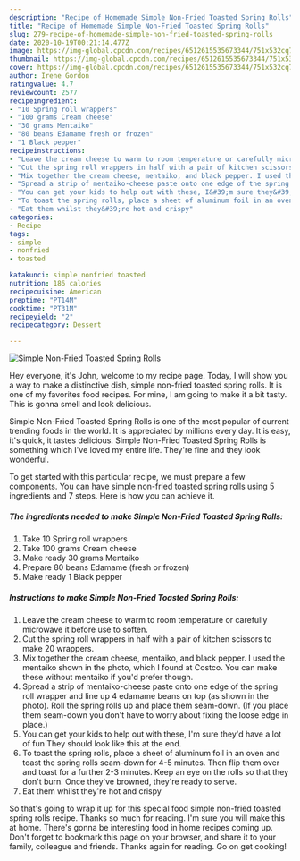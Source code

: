 ```yaml
---
description: "Recipe of Homemade Simple Non-Fried Toasted Spring Rolls"
title: "Recipe of Homemade Simple Non-Fried Toasted Spring Rolls"
slug: 279-recipe-of-homemade-simple-non-fried-toasted-spring-rolls
date: 2020-10-19T00:21:14.477Z
image: https://img-global.cpcdn.com/recipes/6512615535673344/751x532cq70/simple-non-fried-toasted-spring-rolls-recipe-main-photo.jpg
thumbnail: https://img-global.cpcdn.com/recipes/6512615535673344/751x532cq70/simple-non-fried-toasted-spring-rolls-recipe-main-photo.jpg
cover: https://img-global.cpcdn.com/recipes/6512615535673344/751x532cq70/simple-non-fried-toasted-spring-rolls-recipe-main-photo.jpg
author: Irene Gordon
ratingvalue: 4.7
reviewcount: 2577
recipeingredient:
- "10 Spring roll wrappers"
- "100 grams Cream cheese"
- "30 grams Mentaiko"
- "80 beans Edamame fresh or frozen"
- "1 Black pepper"
recipeinstructions:
- "Leave the cream cheese to warm to room temperature or carefully microwave it before use to soften."
- "Cut the spring roll wrappers in half with a pair of kitchen scissors to make 20 wrappers."
- "Mix together the cream cheese, mentaiko, and black pepper. I used the mentaiko shown in the photo, which I found at Costco. You can make these without mentaiko if you&#39;d prefer though."
- "Spread a strip of mentaiko-cheese paste onto one edge of the spring roll wrapper and line up 4 edamame beans on top (as shown in the photo). Roll the spring rolls up and place them seam-down. (If you place them seam-down you don&#39;t have to worry about fixing the loose edge in place.)"
- "You can get your kids to help out with these, I&#39;m sure they&#39;d have a lot of fun They should look like this at the end."
- "To toast the spring rolls, place a sheet of aluminum foil in an oven and toast the spring rolls seam-down for 4-5 minutes. Then flip them over and toast for a further 2-3 minutes. Keep an eye on the rolls so that they don&#39;t burn. Once they&#39;ve browned, they&#39;re ready to serve."
- "Eat them whilst they&#39;re hot and crispy"
categories:
- Recipe
tags:
- simple
- nonfried
- toasted

katakunci: simple nonfried toasted 
nutrition: 186 calories
recipecuisine: American
preptime: "PT14M"
cooktime: "PT31M"
recipeyield: "2"
recipecategory: Dessert

---
```



![Simple Non-Fried Toasted Spring Rolls](https://img-global.cpcdn.com/recipes/6512615535673344/751x532cq70/simple-non-fried-toasted-spring-rolls-recipe-main-photo.jpg)

Hey everyone, it's John, welcome to my recipe page. Today, I will show you a way to make a distinctive dish, simple non-fried toasted spring rolls. It is one of my favorites food recipes. For mine, I am going to make it a bit tasty. This is gonna smell and look delicious.



Simple Non-Fried Toasted Spring Rolls is one of the most popular of current trending foods in the world. It is appreciated by millions every day. It is easy, it's quick, it tastes delicious. Simple Non-Fried Toasted Spring Rolls is something which I've loved my entire life. They're fine and they look wonderful.


To get started with this particular recipe, we must prepare a few components. You can have simple non-fried toasted spring rolls using 5 ingredients and 7 steps. Here is how you can achieve it.

<!--inarticleads1-->

##### The ingredients needed to make Simple Non-Fried Toasted Spring Rolls:

1. Take 10 Spring roll wrappers
1. Take 100 grams Cream cheese
1. Make ready 30 grams Mentaiko
1. Prepare 80 beans Edamame (fresh or frozen)
1. Make ready 1 Black pepper




<!--inarticleads2-->

##### Instructions to make Simple Non-Fried Toasted Spring Rolls:

1. Leave the cream cheese to warm to room temperature or carefully microwave it before use to soften.
1. Cut the spring roll wrappers in half with a pair of kitchen scissors to make 20 wrappers.
1. Mix together the cream cheese, mentaiko, and black pepper. I used the mentaiko shown in the photo, which I found at Costco. You can make these without mentaiko if you&#39;d prefer though.
1. Spread a strip of mentaiko-cheese paste onto one edge of the spring roll wrapper and line up 4 edamame beans on top (as shown in the photo). Roll the spring rolls up and place them seam-down. (If you place them seam-down you don&#39;t have to worry about fixing the loose edge in place.)
1. You can get your kids to help out with these, I&#39;m sure they&#39;d have a lot of fun They should look like this at the end.
1. To toast the spring rolls, place a sheet of aluminum foil in an oven and toast the spring rolls seam-down for 4-5 minutes. Then flip them over and toast for a further 2-3 minutes. Keep an eye on the rolls so that they don&#39;t burn. Once they&#39;ve browned, they&#39;re ready to serve.
1. Eat them whilst they&#39;re hot and crispy




So that's going to wrap it up for this special food simple non-fried toasted spring rolls recipe. Thanks so much for reading. I'm sure you will make this at home. There's gonna be interesting food in home recipes coming up. Don't forget to bookmark this page on your browser, and share it to your family, colleague and friends. Thanks again for reading. Go on get cooking!
